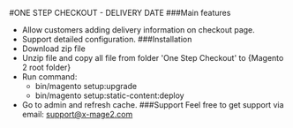 #ONE STEP CHECKOUT - DELIVERY DATE
###Main features
- Allow customers adding delivery information on checkout page.
- Support detailed configuration.
###Installation
- Download zip file
- Unzip file and copy all file from folder 'One Step Checkout' to {Magento 2 root folder}
- Run command: 
    + bin/magento setup:upgrade
    + bin/magento setup:static-content:deploy
- Go to admin and refresh cache.
###Support
Feel free to get support via email: support@x-mage2.com  